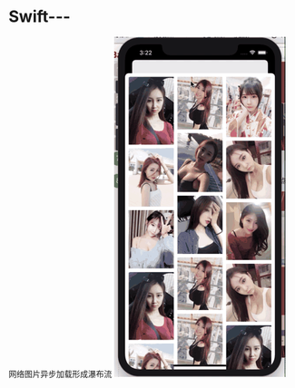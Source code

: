 # Swift---
网络图片异步加载形成瀑布流
![image](https://github.com/caicaibuchicai/WaterfallSwift/blob/master/11.gif)
